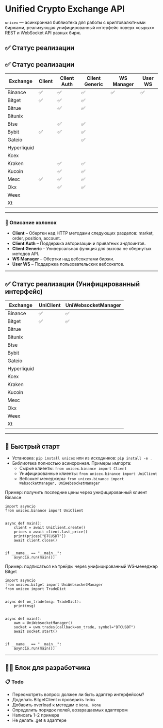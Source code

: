 # Unified Crypto Exchange API

`unicex` — асинхронная библиотека для работы с криптовалютными биржами, реализующая унифицированный интерфейс поверх «сырых» REST и WebSocket API разных бирж.

## ✅ Статус реализации

## ✅ Статус реализации

| Exchange    | Client | Client Auth | Client Generic | WS Manager | User WS |
|-------------|--------|-------------|----------------|------------|---------|
| Binance     | ✅     | ✅          | ✅             | ✅         | ✅      |
| Bitget      | ✅     | ✅          | ✅             |            |         |
| Bitrue      |        | ✅          | ✅             |            |         |
| Bitunix     |        |             |                |            |         |
| Btse        |        | ✅          | ✅             |            |         |
| Bybit       | ✅     | ✅          | ✅             |            |         |
| Gateio      |        |             | ✅             |            |         |
| Hyperliquid |        |             |                |            |         |
| Kcex        |        |             |                |            |         |
| Kraken      |        | ✅          | ✅             |            |         |
| Kucoin      |        | ✅          | ✅             |            |         |
| Mexc        | ✅     | ✅          | ✅             |            |         |
| Okx         |        | ✅          | ✅             |            |         |
| Weex        |        |             |                |            |         |
| Xt          |        |             |                |            |         |

---

### 📖 Описание колонок

- **Client** – Обертки над HTTP методами следующих разделов: market, order, position, account.
- **Client Auth** – Поддержка авторизации и приватных эндпоинтов.
- **Client Generic** – Универсальная функция для вызова не обернутых методов API.
- **WS Manager** – Обертки над вебсокетами биржи.
- **User WS** – Поддержка пользовательских вебсокетов.

---

## ✅ Статус реализации (Унифицированный интерфейс)

| Exchange    | UniClient | UniWebsocketManager |
|-------------|-----------|----------------------|
| Binance     | ✅        | ✅                   |
| Bitget      | ✅        | ✅                   |
| Bitrue      |           |                      |
| Bitunix     |           |                      |
| Btse        |           |                      |
| Bybit       |           |                      |
| Gateio      |           |                      |
| Hyperliquid |           |                      |
| Kcex        |           |                      |
| Kraken      |           |                      |
| Kucoin      |           |                      |
| Mexc        |           |                      |
| Okx         |           |                      |
| Weex        |           |                      |
| Xt          |           |                      |

---

## 🚀 Быстрый старт

- Установка: `pip install unicex` или из исходников: `pip install -e .`
- Библиотека полностью асинхронная. Примеры импорта:
  - Сырые клиенты: `from unicex.binance import Client`
  - Унифицированные клиенты: `from unicex.binance import UniClient`
  - Вебсокет менеджеры: `from unicex.binance import WebsocketManager, UniWebsocketManager`

Пример: получить последние цены через унифицированный клиент Binance

```
import asyncio
from unicex.binance import UniClient


async def main():
    client = await UniClient.create()
    prices = await client.last_price()
    print(prices["BTCUSDT"])
    await client.close()


if __name__ == "__main__":
    asyncio.run(main())
```

Пример: подписаться на трейды через унифицированный WS‑менеджер Bitget

```
import asyncio
from unicex.bitget import UniWebsocketManager
from unicex import TradeDict


async def on_trade(msg: TradeDict):
    print(msg)


async def main():
    uwm = UniWebsocketManager()
    socket = uwm.trades(callback=on_trade, symbol="BTCUSDT")
    await socket.start()


if __name__ == "__main__":
    asyncio.run(main())
```

---

## 🧑‍💻 Блок для разработчика

### 📋 Todo
- Пересмотреть вопрос: должен ли быть адаптер интерфейсом?
- Доделать BitgetClient и проверить типы
- Добавить overload к методам с `None, None`
- Определить порядок полей, возвращаемых адаптером
- Написать 1–2 примера
- Не делать .get в адаптере
